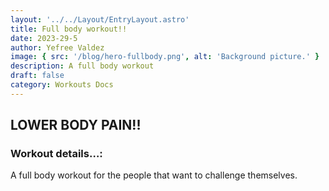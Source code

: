 ```yaml
---
layout: '../../Layout/EntryLayout.astro'
title: Full body workout!!
date: 2023-29-5
author: Yefree Valdez
image: { src: '/blog/hero-fullbody.png', alt: 'Background picture.' }
description: A full body workout
draft: false
category: Workouts Docs
---
```


## LOWER BODY PAIN!!

### Workout details…:

A full body workout for the people that want to challenge themselves.
